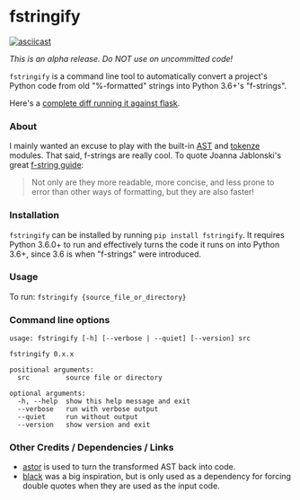 # fstringify

[![asciicast](https://asciinema.org/a/CDwLsZtWg3of1xSuAOfjnr6x8.png)](https://asciinema.org/a/CDwLsZtWg3of1xSuAOfjnr6x8)

*This is an alpha release. Do NOT use on uncommitted code!*

`fstringify` is a command line tool to automatically convert a project's Python code from old "%-formatted" strings into Python 3.6+'s "f-strings".

Here's a [complete diff running it against flask](https://github.com/pallets/flask/compare/master...jacktasia:fstringified).


### About

I mainly wanted an excuse to play with the built-in [AST](https://docs.python.org/3/library/tokenize.html) and [tokenze](https://docs.python.org/3/library/tokenize.html) modules. That said, f-strings are really cool. To quote Joanna Jablonski's great [f-string guide](https://realpython.com/python-f-strings/):

> Not only are they more readable, more concise, and less prone to error than other ways of formatting, but they are also faster!

### Installation

`fstringify` can be installed by running `pip install fstringify`.  It requires
Python 3.6.0+ to run and effectively turns the code it runs on into Python 3.6+,
since 3.6 is when "f-strings" were introduced.


### Usage

To run: `fstringify {source_file_or_directory}`


### Command line options
```
usage: fstringify [-h] [--verbose | --quiet] [--version] src

fstringify 0.x.x

positional arguments:
  src         source file or directory

optional arguments:
  -h, --help  show this help message and exit
  --verbose   run with verbose output
  --quiet     run without output
  --version   show version and exit

```

### Other Credits / Dependencies / Links

- [astor](https://github.com/berkerpeksag/astor) is used to turn the transformed AST back into code.
- [black](https://github.com/ambv/black) was a big inspiration, but is only used as a dependency for forcing double quotes when they are used as the input code.
